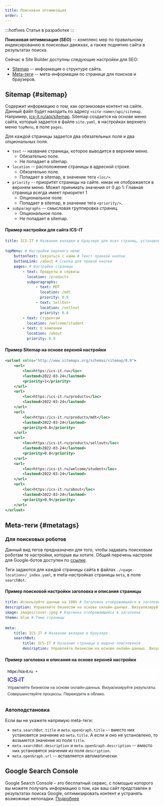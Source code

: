```yaml
---
title: Поисковая оптимизация
order: 1
---
```


:::hotfixes
Статья в разработке
:::

**Поисковая оптимизация (SEO)** -- комплекс мер по правильному индексированию в поисковых движках, а также поднятию сайта в результатах поиска.

Сейчас в Site Builder доступны следующие настройки для SEO:

-   [Sitemap](#sitemap) -- информация о структуре сайта.
-   [Meta-теги](#metatags) -- мета-информации по странице для поисков и браузеров.

## Sitemap {#sitemap}

Содержит информацию о том, как организован контент на сайте. Данный файл будет находить по адресу `<site-name>/api/sitemap`.
Например, [ics-it.ru/api/sitemap](https://ics-it.ru/api/sitemap).
Sitemap создается на основе меню сайта, который задается в файле `site.yaml`, в настройках верхнего меню `topMenu`, в поле `pages`.

Для каждой страницы задается два обязательных поля и два опциональных поля.

-   `text` -- название страницы, которое выводится в верхнем меню.
    -   Обязательно поле.
    -   Не попадает в sitemap.
-   `location` -- расположение страницы в адресной строке.
    -   Обязательно поле.
    -   Попадает в sitemap, в значение тега `<loc/>`.
-   `priority` -- приоритет страницы на сайте. никак не отображается в верхнем меню. Может принимать значения от 0 до 1. Главная страница всегда имеет приоритет 1
    -   Опциональное поле.
    -   Попадает в sitemap, в значение тега `<priority/>`.
-   `subparagraphs` -- смысловая группировка страниц.
    -   Опциональное поле.
    -   Не попадает в sitemap.

#### Пример настройки для сайта ICS-IT

```yaml
title: ICS-IT # Название вкладки в браузере для всех страниц, устанавливается если meta.title не установлен

topMenu: # Настройки верхнего меню
    buttonText: Связаться с нами # Текст правкой кнопки
    buttonLink: /about # Ссылка для правой кнопки
    pages: # Настройки страницы
        - text: Продукты и сервисы
          location: /products
          subparagraphs:
              - text: MDT
                location: /mdt
                priority: 0.8
              - text: SellOut+
                location: /sellout
                priority: 0.8
        - text: Студентам
          location: /welcome/student
        - text: О компании
          location: /about
          priority: 0.9
```

#### Пример Sitemap на основе верхней настройки

```xml
<urlset xmlns="http://www.sitemaps.org/schemas/sitemap/0.9">
    <url>
        <loc>https:/ics-it.ru</loc>
        <lastmod>2022-03-24</lastmod>
        <priority>1</priority>
    </url>
    <url>
        <loc>https:/ics-it.ru/products</loc>
        <lastmod>2022-03-24</lastmod>
    </url>
    <url>
        <loc>https:/ics-it.ru/products/mdt</loc>
        <lastmod>2022-03-24</lastmod>
        <priority>0.8</priority>
    </url>
    <url>
        <loc>https:/ics-it.ru/products/sellout</loc>
        <lastmod>2022-03-24</lastmod>
        <priority>0.8</priority>
    </url>
    <url>
        <loc>https:/ics-it.ru/welcome/student</loc>
        <lastmod>2022-03-24</lastmod>
    </url>
    <url>
        <loc>https:/ics-it.ru/about</loc>
        <lastmod>2022-03-24</lastmod>
        <priority>0.9</priority>
    </url>
</urlset>
```

## Meta-теги {#metatags}

### Для поисковых роботов

Данный вид тегов предназначен для того, чтобы задавать поисковым роботам те настройки, которые вы хотите.
Общий перечень настроек для Google-ботов доступен по [ссылке](https://developers.google.com/search/docs/advanced/crawling/special-tags#other-points-to-note).

Теги задаются для каждой страницы сайта в файлах `./<page-location>/_index.yaml`, в meta-настройках страницы `meta`, в поле `searchBot`.

#### Пример поисковой настройки заголовка и описания страницы

```yaml
title: Используйте данные на 100% # Заголовок отображающийся в заголовке
description: Управляйте бизнесом на основе онлайн-данных. Визуализируйте результаты. Совершенствуйте процессы. Переходите в облако. # Описание отображающийся в заголовке
image: images/cover.jpeg # Картинка отображающийся в заголовке
theme: blue # Тема страницы

meta:
    title: ICS-IT # Название вкладки в браузере
    searchBot:
        title: ICS-IT # Название страницы в выдаче поисковиков
        description: Управляйте бизнесом на основе онлайн-данных. Визуализируйте результаты. Совершенствуйте процессы. Переходите в облако. # Описание страницы в выдаче поисковиков
```

#### Пример заголовка и описания на основе верхней настройки

![](./images/google-ics-it.png)

### Автоподстановка

Если вы не укажете напрямую meta-теги:

-   `meta.searchBot.title` и `meta.openGraph.title` -- вместо них установятся значение из `meta.title`. А если и оно не установлено, то возьмется значение из поля `title`.
-   `meta.searchBot.description` и `meta.openGraph.description` -- вместо них установятся значения из поля `description`.
-   `meta.openGraph.url` -- вставляется автоматически.

## Google Search Console

Google Search Console – это бесплатный сервис, с помощью которого вы можете получать информацию о том, как ваш сайт представлен в результатах поиска Google, оптимизировать контент и устранять возможные неполадки. [Подробнее](https://support.google.com/webmasters/answer/9128668)
